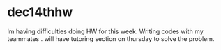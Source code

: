 # dec14thhw
Im having difficulties doing HW for this week.
Writing codes with my teammates .
will have tutoring section on thursday to solve the problem. 
